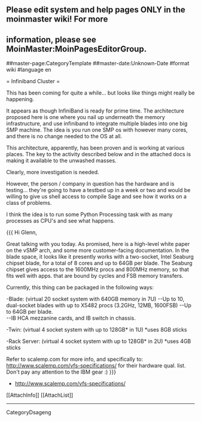 ## Please edit system and help pages ONLY in the moinmaster wiki! For more
## information, please see MoinMaster:MoinPagesEditorGroup.
##master-page:CategoryTemplate
##master-date:Unknown-Date
#format wiki
#language en

= Infiniband Cluster =

This has been coming for quite a while... but looks like things might really be happening.

It appears as though InfiniBand is ready for prime time.  The architecture proposed here is one where you nail up underneath the memory infrastructure, and use infiniband to integrate multiple blades into one big SMP machine.  The idea is you run one SMP os with however many cores, and there is no change needed to the OS at all.

This architecture, apparently, has been proven and is working at various places.  The key to the activity described below and in the attached docs is making it available to the unwashed masses.

Clearly, more investigation is needed.

However, the person / company in question has the hardware and is testing... they're going to have a testbed up in a week or two and would be willing to give us shell access to compile Sage and see how it works on a class of problems.

I think the idea is to run some Python Processing task with as many processes as CPU's and see what happens.

{{{
Hi Glenn,

Great talking with you today.  As promised, here is a high-level white paper on the vSMP arch, and some more customer-facing documentation.  In the blade space, it looks like it presently works with a two-socket, Intel Seaburg chipset blade, for a total of 8 cores and up to 64GB per blade.  The Seaburg chipset gives access to the 1600MHz procs and 800MHz memory, so that fits well with apps. that are bound by cycles and FSB memory transfers. 

Currently, this thing can be packaged in the following ways:

-Blade: (virtual 20 socket system with 640GB memory in 7U)
--Up to 10, dual-socket blades with up to X5482 procs (3.2GHz, 12MB, 1600FSB)
--Up to 64GB per blade.  
--IB HCA mezzanine cards, and IB switch in chassis.

-Twin: (virtual 4 socket system with up to 128GB* in 1U) *uses 8GB sticks

-Rack Server: (virtual 4 socket system with up to 128GB* in 2U) *uses 4GB sticks

Refer to scalemp.com for more info, and specifically to: http://www.scalemp.com/vfs-specifications/ for their hardware qual. list.  Don't pay any attention to the IBM gear :)
}}}

 * http://www.scalemp.com/vfs-specifications/

[[AttachInfo]]
[[AttachList]]

----
CategoryDsageng
